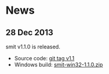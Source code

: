 # News

## 28 Dec 2013

smit v1.1.0 is released.

- Source code: [git tag v1.1](https://github.com/goeb/smit/tree/v1.1)
- Windows build: [smit-win32-1.1.0.zip](https://github.com/goeb/smit/blob/master/downloads/smit-win32-1.1.0.zip?raw=true)
